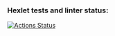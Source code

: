 ### Hexlet tests and linter status:
[![Actions Status](https://github.com/nyrok8/rails-project-66/actions/workflows/hexlet-check.yml/badge.svg)](https://github.com/nyrok8/rails-project-66/actions)